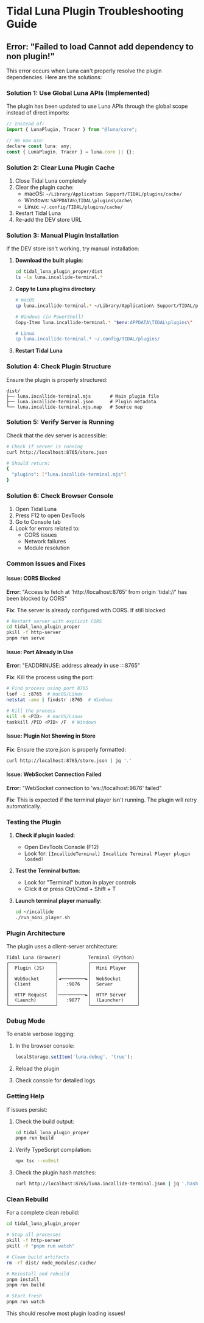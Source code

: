 # Tidal Luna Plugin Troubleshooting Guide

## Error: "Failed to load Cannot add dependency to non plugin!"

This error occurs when Luna can't properly resolve the plugin dependencies. Here are the solutions:

### Solution 1: Use Global Luna APIs (Implemented)

The plugin has been updated to use Luna APIs through the global scope instead of direct imports:

```javascript
// Instead of:
import { LunaPlugin, Tracer } from "@luna/core";

// We now use:
declare const luna: any;
const { LunaPlugin, Tracer } = luna.core || {};
```

### Solution 2: Clear Luna Plugin Cache

1. Close Tidal Luna completely
2. Clear the plugin cache:
   - macOS: `~/Library/Application Support/TIDAL/plugins/cache/`
   - Windows: `%APPDATA%\TIDAL\plugins\cache\`
   - Linux: `~/.config/TIDAL/plugins/cache/`
3. Restart Tidal Luna
4. Re-add the DEV store URL

### Solution 3: Manual Plugin Installation

If the DEV store isn't working, try manual installation:

1. **Download the built plugin**:
   ```bash
   cd tidal_luna_plugin_proper/dist
   ls -la luna.incallide-terminal.*
   ```

2. **Copy to Luna plugins directory**:
   ```bash
   # macOS
   cp luna.incallide-terminal.* ~/Library/Application\ Support/TIDAL/plugins/
   
   # Windows (in PowerShell)
   Copy-Item luna.incallide-terminal.* "$env:APPDATA\TIDAL\plugins\"
   
   # Linux
   cp luna.incallide-terminal.* ~/.config/TIDAL/plugins/
   ```

3. **Restart Tidal Luna**

### Solution 4: Check Plugin Structure

Ensure the plugin is properly structured:

```
dist/
├── luna.incallide-terminal.mjs       # Main plugin file
├── luna.incallide-terminal.json      # Plugin metadata
└── luna.incallide-terminal.mjs.map   # Source map
```

### Solution 5: Verify Server is Running

Check that the dev server is accessible:

```bash
# Check if server is running
curl http://localhost:8765/store.json

# Should return:
{
  "plugins": ["luna.incallide-terminal.mjs"]
}
```

### Solution 6: Check Browser Console

1. Open Tidal Luna
2. Press F12 to open DevTools
3. Go to Console tab
4. Look for errors related to:
   - CORS issues
   - Network failures
   - Module resolution

### Common Issues and Fixes

#### Issue: CORS Blocked
**Error**: "Access to fetch at 'http://localhost:8765' from origin 'tidal://' has been blocked by CORS"

**Fix**: The server is already configured with CORS. If still blocked:
```bash
# Restart server with explicit CORS
cd tidal_luna_plugin_proper
pkill -f http-server
pnpm run serve
```

#### Issue: Port Already in Use
**Error**: "EADDRINUSE: address already in use :::8765"

**Fix**: Kill the process using the port:
```bash
# Find process using port 8765
lsof -i :8765  # macOS/Linux
netstat -ano | findstr :8765  # Windows

# Kill the process
kill -9 <PID>  # macOS/Linux
taskkill /PID <PID> /F  # Windows
```

#### Issue: Plugin Not Showing in Store
**Fix**: Ensure the store.json is properly formatted:
```bash
curl http://localhost:8765/store.json | jq '.'
```

#### Issue: WebSocket Connection Failed
**Error**: "WebSocket connection to 'ws://localhost:9876' failed"

**Fix**: This is expected if the terminal player isn't running. The plugin will retry automatically.

### Testing the Plugin

1. **Check if plugin loaded**:
   - Open DevTools Console (F12)
   - Look for: `[IncallideTerminal] Incallide Terminal Player plugin loaded!`

2. **Test the Terminal button**:
   - Look for "Terminal" button in player controls
   - Click it or press Ctrl/Cmd + Shift + T

3. **Launch terminal player manually**:
   ```bash
   cd ~/incallide
   ./run_mini_player.sh
   ```

### Plugin Architecture

The plugin uses a client-server architecture:

```
Tidal Luna (Browser)          Terminal (Python)
┌─────────────────┐           ┌─────────────────┐
│  Plugin (JS)    │           │  Mini Player    │
│                 │           │                 │
│  WebSocket      │◄─────────►│  WebSocket      │
│  Client         │   :9876   │  Server         │
│                 │           │                 │
│  HTTP Request   │──────────►│  HTTP Server    │
│  (Launch)       │   :9877   │  (Launcher)     │
└─────────────────┘           └─────────────────┘
```

### Debug Mode

To enable verbose logging:

1. In the browser console:
   ```javascript
   localStorage.setItem('luna.debug', 'true');
   ```

2. Reload the plugin

3. Check console for detailed logs

### Getting Help

If issues persist:

1. Check the build output:
   ```bash
   cd tidal_luna_plugin_proper
   pnpm run build
   ```

2. Verify TypeScript compilation:
   ```bash
   npx tsc --noEmit
   ```

3. Check the plugin hash matches:
   ```bash
   curl http://localhost:8765/luna.incallide-terminal.json | jq '.hash'
   ```

### Clean Rebuild

For a complete clean rebuild:

```bash
cd tidal_luna_plugin_proper

# Stop all processes
pkill -f http-server
pkill -f "pnpm run watch"

# Clean build artifacts
rm -rf dist/ node_modules/.cache/

# Reinstall and rebuild
pnpm install
pnpm run build

# Start fresh
pnpm run watch
```

This should resolve most plugin loading issues!